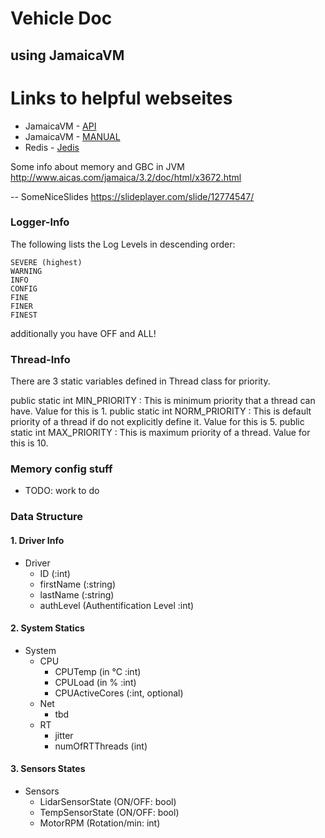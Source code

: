 # Vehicle Doc
## using JamaicaVM

# Links to helpful webseites

* JamaicaVM - [API](http://www.aicas.com/jamaica/8.2/doc/jamaica_api/index.html)
* JamaicaVM - [MANUAL](https://www.aicas.com/cms/sites/default/files/JamaicaVM-8.2-manual-web.pdf)
* Redis - [Jedis](https://www.javadoc.io/doc/redis.clients/jedis/3.1.0-m1)

Some info about memory and GBC in JVM
http://www.aicas.com/jamaica/3.2/doc/html/x3672.html

-- SomeNiceSlides
https://slideplayer.com/slide/12774547/
 


### Logger-Info


The following lists the Log Levels in descending order:

    SEVERE (highest)
    WARNING
    INFO
    CONFIG
    FINE
    FINER
    FINEST

additionally you have OFF and ALL!


### Thread-Info

There are 3 static variables defined in Thread class for priority.

public static int MIN_PRIORITY		: 	This is minimum priority that a thread can have. Value for this is 1.
public static int NORM_PRIORITY		: 	This is default priority of a thread if do not explicitly define it. Value for this is 5.
public static int MAX_PRIORITY		: 	This is maximum priority of a thread. Value for this is 10.


### Memory config stuff
- TODO: work to do



### Data Structure
#### 1. Driver Info
* Driver
  * ID                (:int)
  * firstName         (:string) 
  * lastName          (:string) 
  * authLevel         (Authentification Level :int) 

#### 2. System Statics
* System
  * CPU              
    * CPUTemp        (in °C :int)
    * CPULoad        (in  % :int)
    * CPUActiveCores (:int, optional)
  * Net
    * tbd
  * RT
    * jitter
    * numOfRTThreads (int)
#### 3. Sensors States
* Sensors
  * LidarSensorState (ON/OFF: bool)
  * TempSensorState  (ON/OFF: bool)
  * MotorRPM         (Rotation/min: int)
